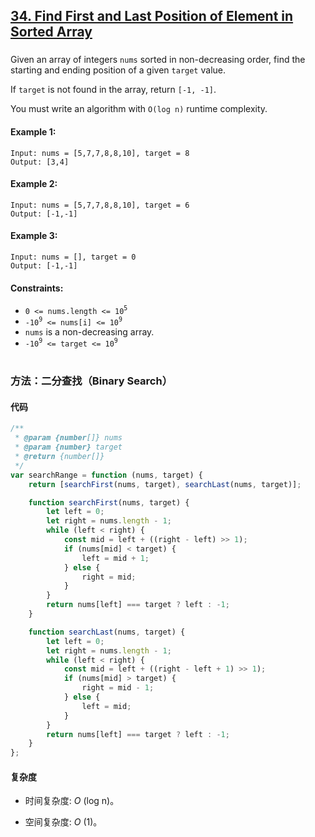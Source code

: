 ## [34. Find First and Last Position of Element in Sorted Array](https://leetcode.com/problems/find-first-and-last-position-of-element-in-sorted-array/)

###

Given an array of integers `nums` sorted in non-decreasing order, find the starting and ending position of a given `target` value.

If `target` is not found in the array, return `[-1, -1]`.

You must write an algorithm with `O(log n)` runtime complexity.

#### Example 1:

```
Input: nums = [5,7,7,8,8,10], target = 8
Output: [3,4]
```

#### Example 2:

```
Input: nums = [5,7,7,8,8,10], target = 6
Output: [-1,-1]
```

#### Example 3:

```
Input: nums = [], target = 0
Output: [-1,-1]
```

#### Constraints:

-   `0 <= nums.length <= 10`<sup>`5`</sup>
-   `-10`<sup>`9`</sup>` <= nums[i] <= 10`<sup>`9`</sup>
-   `nums` is a non-decreasing array.
-   `-10`<sup>`9`</sup>` <= target <= 10`<sup>`9`</sup>

#

### 方法：二分查找（Binary Search）

#### 代码

```javascript
/**
 * @param {number[]} nums
 * @param {number} target
 * @return {number[]}
 */
var searchRange = function (nums, target) {
    return [searchFirst(nums, target), searchLast(nums, target)];

    function searchFirst(nums, target) {
        let left = 0;
        let right = nums.length - 1;
        while (left < right) {
            const mid = left + ((right - left) >> 1);
            if (nums[mid] < target) {
                left = mid + 1;
            } else {
                right = mid;
            }
        }
        return nums[left] === target ? left : -1;
    }

    function searchLast(nums, target) {
        let left = 0;
        let right = nums.length - 1;
        while (left < right) {
            const mid = left + ((right - left + 1) >> 1);
            if (nums[mid] > target) {
                right = mid - 1;
            } else {
                left = mid;
            }
        }
        return nums[left] === target ? left : -1;
    }
};
```

#### 复杂度

-   时间复杂度: _O_ (log n)。

-   空间复杂度: _O_ (1)。

